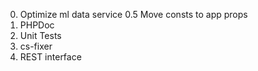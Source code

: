 0. Optimize ml data service
0.5 Move consts to app props
1. PHPDoc
2. Unit Tests
3. cs-fixer
4. REST interface